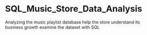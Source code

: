 # SQL_Music_Store_Data_Analysis
Analyzing the music playlist database help the store understand its business growth examine  the dataset with SQL
